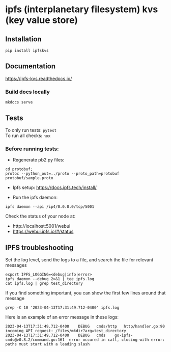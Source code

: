 # ipfs (interplanetary filesystem) kvs (key value store)

## Installation

```
pip install ipfskvs
```

## Documentation

https://ipfs-kvs.readthedocs.io/

### Build docs locally
`mkdocs serve`

## Tests
To only run tests: `pytest`  
To run all checks: `nox`

### Before running tests:

 - Regenerate pb2.py files:  
```
cd protobuf;
protoc --python_out=../proto --proto_path=protobuf protobuf/sample.proto
```

 - Ipfs setup: https://docs.ipfs.tech/install/  

 - Run the ipfs daemon:
```
ipfs daemon --api /ip4/0.0.0.0/tcp/5001
```
Check the status of your node at:
  - http://localhost:5001/webui
  - https://webui.ipfs.io/#/status


## IPFS troubleshooting

Set the log level, send the logs to a file, and search the file for relevant messages
```
export IPFS_LOGGING=<debug|info|error>
ipfs daemon --debug 2>&1 | tee ipfs.log
cat ipfs.log | grep test_directory
```

If you find something important, you can show the first few lines around that message
```
grep -C 10 '2023-04-13T17:31:49.712-0400' ipfs.log
```

Here is an example of an error message in these logs:
```
2023-04-13T17:31:49.712-0400	DEBUG	cmds/http	http/handler.go:90	incoming API request: /files/mkdir?arg=test_directory
2023-04-13T17:31:49.712-0400	DEBUG	cmds	go-ipfs-cmds@v0.8.2/command.go:161	error occured in call, closing with error: paths must start with a leading slash
```
